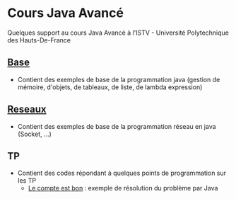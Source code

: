 # Cours Java Avancé
Quelques support au cours Java Avancé à l'ISTV - Université Polytechnique des Hauts-De-France

## [Base](https://github.com/EmmanuelADAM/coursJavaAvance/tree/master/base)
* Contient des exemples de base de la programmation java (gestion de mémoire, d'objets, de tableaux, de liste, de lambda expression)

## [Reseaux](https://github.com/EmmanuelADAM/coursJavaAvance/tree/master/reseau) 
* Contient des exemples de base de la programmation réseau en java (Socket, ...)

## TP 
* Contient des codes répondant à quelques points de programmation sur les TP
  * [Le compte est bon](https://github.com/EmmanuelADAM/coursJavaAvance/tree/master/TP/CompteEstBon/) : exemple de résolution du problème par Java
